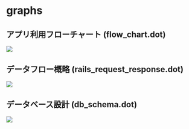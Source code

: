 graphs
======


## アプリ利用フローチャート (flow_chart.dot)
![](http://gyazo.l0o0l.co/img/2014-09-05/6afd40754d30e133c48e9fdf37712052.png)


## データフロー概略 (rails_request_response.dot)
![](http://gyazo.l0o0l.co/img/2014-09-05/434ee89655610fba2c966de92bc4b577.png)

## データベース設計 (db_schema.dot)
![](http://gyazo.l0o0l.co/img/2014-09-10/63290823e54a5c246bc2867f11634033.png)
